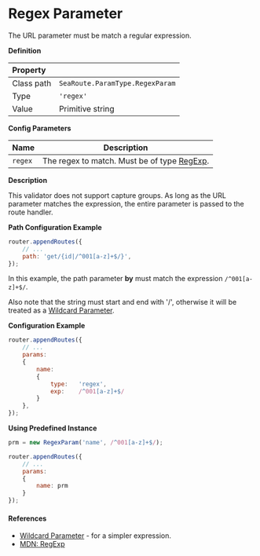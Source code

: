 # Regex Parameter

The URL parameter must be match a regular expression. 


**Definition**

| Property | |
| :--- | --- |
| Class path | `SeaRoute.ParamType.RegexParam` |
| Type | `'regex'` |
| Value | Primitive string |


**Config Parameters**

| Name | Description |
| :--- | --- |
| `regex` | The regex to match. Must be of type [RegExp](https://developer.mozilla.org/en-US/docs/Web/JavaScript/Reference/Global_Objects/RegExp). |


**Description**

This validator does not support capture groups. As long as the URL parameter matches the expression, the entire 
parameter is passed to the route handler.


**Path Configuration Example**

```javascript
router.appendRoutes({
	// ...
	path: 'get/{id|/^001[a-z]+$/}', 
});
```

In this example, the path parameter **by** must match the expression `/^001[a-z]+$/`.

Also note that the string must start and end with '/', otherwise it will
be treated as a [Wildcard Parameter](./Wild.md).


**Configuration Example**

```javascript
router.appendRoutes({
	// ...
	params:
	{
		name: 
		{
			type:	'regex',
			exp:	/^001[a-z]+$/
		}
	}, 
});
```


**Using Predefined Instance**

```javascript
prm = new RegexParam('name', /^001[a-z]+$/);

router.appendRoutes({
	// ...
	params:
	{
		name: prm
	} 
});
```


#### References

- [Wildcard Parameter](./Wild.md) - for a simpler expression.
- [MDN: RegExp](https://developer.mozilla.org/en-US/docs/Web/JavaScript/Reference/Global_Objects/RegExp)